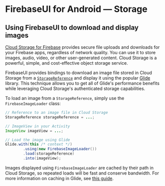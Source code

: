 # FirebaseUI for Android — Storage

## Using FirebaseUI to download and display images

[Cloud Storage for Firebase][firebase-storage] provides secure file uploads and downloads for your Firebase apps,
regardless of network quality. You can use it to store images, audio, video, or other
user-generated content. Cloud Storage is a powerful, simple,
and cost-effective object storage service.

FirebaseUI provides bindings to download an image file stored in Cloud Storage
from a [`StorageReference`][storage-reference] and display it using the popular
[Glide][glide] library. This technique allows you to get all of Glide's performance
benefits while leveraging Cloud Storage's authenticated storage capabilities.

To load an image from a `StorageReference`, simply use the `FirebaseImageLoader` class:

```java
// Reference to an image file in Cloud Storage
StorageReference storageReference = ...;

// ImageView in your Activity
ImageView imageView = ...;

// Load the image using Glide
Glide.with(this /* context */)
        .using(new FirebaseImageLoader())
        .load(storageReference)
        .into(imageView);
```

Images displayed using `FirebaseImageLoader` are cached by their path in Cloud Storage, so
repeated loads will be fast and conserve bandwidth. For more information on caching in Glide,
see [this guide][glide-caching].

[firebase-storage]: https://firebase.google.com/docs/storage/
[glide]: https://github.com/bumptech/glide
[storage-reference]: https://firebase.google.com/docs/reference/android/com/google/firebase/storage/StorageReference
[glide-caching]: https://github.com/bumptech/glide/wiki/Caching-and-Cache-Invalidation
